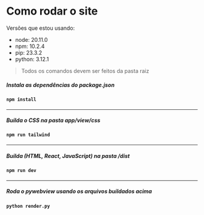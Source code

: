 # Como rodar o site 

 Versões que estou usando:
- node: 20.11.0
- npm: 10.2.4
- pip: 23.3.2
- python: 3.12.1


> Todos os comandos devem ser feitos da pasta raiz

##### Instala as dependências do package.json
#### `npm install` 

---

##### Builda o CSS na pasta app/view/css 
#### `npm run tailwind` 

---
##### Builda (HTML, React, JavaScript) na pasta /dist
#### `npm run dev`

---
##### Roda o pywebview usando os arquivos buildados acima

#### `python render.py`


